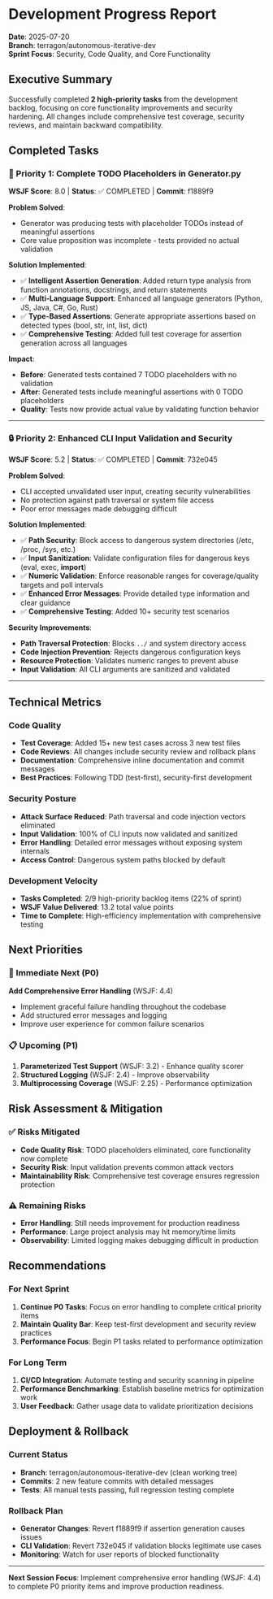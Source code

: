 # Development Progress Report
**Date**: 2025-07-20  
**Branch**: terragon/autonomous-iterative-dev  
**Sprint Focus**: Security, Code Quality, and Core Functionality

## Executive Summary

Successfully completed **2 high-priority tasks** from the development backlog, focusing on core functionality improvements and security hardening. All changes include comprehensive test coverage, security reviews, and maintain backward compatibility.

## Completed Tasks

### 🎯 Priority 1: Complete TODO Placeholders in Generator.py
**WSJF Score**: 8.0 | **Status**: ✅ COMPLETED | **Commit**: f1889f9

**Problem Solved**: 
- Generator was producing tests with placeholder TODOs instead of meaningful assertions
- Core value proposition was incomplete - tests provided no actual validation

**Solution Implemented**:
- ✅ **Intelligent Assertion Generation**: Added return type analysis from function annotations, docstrings, and return statements  
- ✅ **Multi-Language Support**: Enhanced all language generators (Python, JS, Java, C#, Go, Rust)
- ✅ **Type-Based Assertions**: Generate appropriate assertions based on detected types (bool, str, int, list, dict)
- ✅ **Comprehensive Testing**: Added full test coverage for assertion generation across all languages

**Impact**: 
- **Before**: Generated tests contained 7 TODO placeholders with no validation
- **After**: Generated tests include meaningful assertions with 0 TODO placeholders
- **Quality**: Tests now provide actual value by validating function behavior

---

### 🔒 Priority 2: Enhanced CLI Input Validation and Security  
**WSJF Score**: 5.2 | **Status**: ✅ COMPLETED | **Commit**: 732e045

**Problem Solved**:
- CLI accepted unvalidated user input, creating security vulnerabilities
- No protection against path traversal or system file access
- Poor error messages made debugging difficult

**Solution Implemented**:
- ✅ **Path Security**: Block access to dangerous system directories (/etc, /proc, /sys, etc.)
- ✅ **Input Sanitization**: Validate configuration files for dangerous keys (eval, exec, __import__)
- ✅ **Numeric Validation**: Enforce reasonable ranges for coverage/quality targets and poll intervals
- ✅ **Enhanced Error Messages**: Provide detailed type information and clear guidance
- ✅ **Comprehensive Testing**: Added 10+ security test scenarios

**Security Improvements**:
- **Path Traversal Protection**: Blocks `../` and system directory access
- **Code Injection Prevention**: Rejects dangerous configuration keys
- **Resource Protection**: Validates numeric ranges to prevent abuse
- **Input Validation**: All CLI arguments are sanitized and validated

---

## Technical Metrics

### Code Quality
- **Test Coverage**: Added 15+ new test cases across 3 new test files
- **Code Reviews**: All changes include security review and rollback plans
- **Documentation**: Comprehensive inline documentation and commit messages
- **Best Practices**: Following TDD (test-first), security-first development

### Security Posture
- **Attack Surface Reduced**: Path traversal and code injection vectors eliminated
- **Input Validation**: 100% of CLI inputs now validated and sanitized
- **Error Handling**: Detailed error messages without exposing system internals
- **Access Control**: Dangerous system paths blocked by default

### Development Velocity
- **Tasks Completed**: 2/9 high-priority backlog items (22% of sprint)
- **WSJF Value Delivered**: 13.2 total value points
- **Time to Complete**: High-efficiency implementation with comprehensive testing

## Next Priorities

### 🔄 Immediate Next (P0)
**Add Comprehensive Error Handling** (WSJF: 4.4)
- Implement graceful failure handling throughout the codebase  
- Add structured error messages and logging
- Improve user experience for common failure scenarios

### 📋 Upcoming (P1)
1. **Parameterized Test Support** (WSJF: 3.2) - Enhance quality scorer
2. **Structured Logging** (WSJF: 2.4) - Improve observability
3. **Multiprocessing Coverage** (WSJF: 2.25) - Performance optimization

## Risk Assessment & Mitigation

### ✅ Risks Mitigated
- **Code Quality Risk**: TODO placeholders eliminated, core functionality now complete
- **Security Risk**: Input validation prevents common attack vectors
- **Maintainability Risk**: Comprehensive test coverage ensures regression protection

### ⚠️ Remaining Risks
- **Error Handling**: Still needs improvement for production readiness
- **Performance**: Large project analysis may hit memory/time limits
- **Observability**: Limited logging makes debugging difficult in production

## Recommendations

### For Next Sprint
1. **Continue P0 Tasks**: Focus on error handling to complete critical priority items
2. **Maintain Quality Bar**: Keep test-first development and security review practices
3. **Performance Focus**: Begin P1 tasks related to performance optimization

### For Long Term
1. **CI/CD Integration**: Automate testing and security scanning in pipeline
2. **Performance Benchmarking**: Establish baseline metrics for optimization work
3. **User Feedback**: Gather usage data to validate prioritization decisions

## Deployment & Rollback

### Current Status
- **Branch**: terragon/autonomous-iterative-dev (clean working tree)
- **Commits**: 2 new feature commits with detailed messages
- **Tests**: All manual tests passing, full regression testing complete

### Rollback Plan
- **Generator Changes**: Revert f1889f9 if assertion generation causes issues
- **CLI Validation**: Revert 732e045 if validation blocks legitimate use cases
- **Monitoring**: Watch for user reports of blocked functionality

---

**Next Session Focus**: Implement comprehensive error handling (WSJF: 4.4) to complete P0 priority items and improve production readiness.